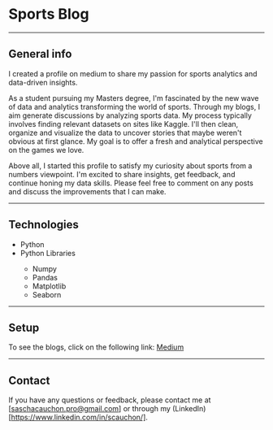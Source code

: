 # Sports Blog
<hr>

## General info
I created a profile on medium to share my passion for sports analytics and data-driven insights.

As a student pursuing my Masters degree, I'm fascinated by the new wave of data and analytics transforming the world of sports. Through my blogs, I aim generate discussions
by analyzing sports data. My process typically involves finding relevant datasets on sites like Kaggle. I'll then clean, organize and visualize the data to uncover stories
that maybe weren't obvious at first glance. My goal is to offer a fresh and analytical perspective on the games we love.

Above all, I started this profile to satisfy my curiosity about sports from a numbers viewpoint. I'm excited to share insights, get feedback, 
and continue honing my data skills. Please feel free to comment on any posts and discuss the improvements that I can make.
<hr>

## Technologies
<ul>
  <li>Python</li>
  <li>Python Libraries</li>
  <ul>
    <li>Numpy</li>
    <li>Pandas</li>
    <li>Matplotlib</li>
    <li>Seaborn</li>
  </ul>
</ul>
<hr>

## Setup
To see the blogs, click on the following link: [Medium](https://medium.com/@saschacauchon56)
<hr>

## Contact
If you have any questions or feedback, please contact me at [saschacauchon.pro@gmail.com] or through my (LinkedIn)[https://www.linkedin.com/in/scauchon/].

